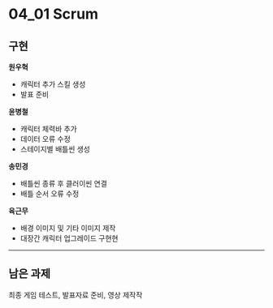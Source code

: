 

# 04_01 Scrum
## 구현

**원우혁**
  - 캐릭터 추가 스킬 생성
  - 발표 준비

**윤병철**
  - 캐릭터 체력바 추가
  - 데이터 오류 수정
  - 스테이지별 배틀씬 생성

**송민경**
  - 배틀씬 종류 후 클러이씬 연결
  - 배틀 순서 오류 수정

**육근무**
  - 배경 이미지 및 기타 이미지 제작
  - 대장간 캐릭터 업그레이드 구현현


* * *
## 남은 과제

최종 게임 테스트, 발표자료 준비, 영상 제작작
